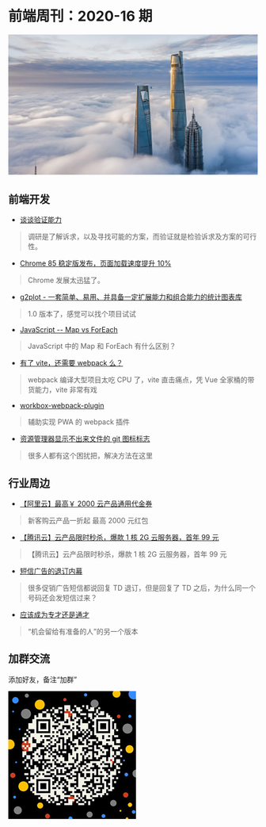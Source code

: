 # 前端周刊：2020-16 期

[![](/img/bing/20200903.png?imageView2/2/w/960)](https://cn.bing.com/search?q=陆家嘴金融贸易区)

## 前端开发

- [谈谈验证能力](https://mp.weixin.qq.com/s?__biz=MzI0MjA1Mjg2Ng==&mid=2649869912&idx=1&sn=afdee592f13adefdd442b8ff934d197f)

> 调研是了解诉求，以及寻找可能的方案，而验证就是检验诉求及方案的可行性。

- [Chrome 85 稳定版发布，页面加载速度提升 10%](https://www.oschina.net/news/118175/chrome-85-released)

> Chrome 发展太迅猛了。

- [g2plot - 一套简单、易用、并具备一定扩展能力和组合能力的统计图表库](https://g2plot.antv.vision/zh/docs/manual/introduction)

> 1.0 版本了，感觉可以找个项目试试

- [JavaScript -- Map vs ForEach](https://github.com/reng99/blogs/issues/66)

> JavaScript 中的 Map 和 ForEach 有什么区别？

- [有了 vite，还需要 webpack 么？](https://zhuanlan.zhihu.com/p/150083887?from_voters_page=true)

> webpack 编译大型项目太吃 CPU 了，vite 直击痛点，凭 Vue 全家桶的带货能力，vite 非常有戏

- [workbox-webpack-plugin](https://developers.google.com/web/tools/workbox/modules/workbox-webpack-plugin)

> 辅助实现 PWA 的 webpack 插件

- [资源管理器显示不出来文件的 git 图标标志](https://www.cnblogs.com/olive27/p/11646443.html)

> 很多人都有这个困扰把，解决方法在这里

## 行业周边

- [【阿里云】最高￥ 2000 云产品通用代金券](https://www.aliyun.com/minisite/goods?userCode=y31qmczl)

> 新客购云产品一折起 最高 2000 元红包

- [【腾讯云】云产品限时秒杀，爆款 1 核 2G 云服务器，首年 99 元](https://url.cn/abdjJNhu)

> 【腾讯云】云产品限时秒杀，爆款 1 核 2G 云服务器，首年 99 元

- [短信广告的退订内幕](https://daily.zhihu.com/story/9726870)

> 很多促销广告短信都说回复 TD 退订，但是回复了 TD 之后，为什么同一个号码还会发短信过来？

- [应该成为专才还是通才](https://limboy.me/2020/08/01/specialize-or-generalist/)

> “机会留给有准备的人”的另一个版本

## 加群交流

添加好友，备注“加群”

![refned_x](/img/a/refined-x.jpg)
